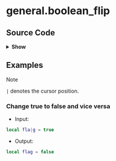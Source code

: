 # general.boolean_flip

## Source Code

<details>
<summary><strong>Show</strong></summary>

```lua
return {
  input = {
    type = "strings",
    pattern = { "true", "false" },
    lookahead = true,
  },
  replacement = function(ctx)
    local mapping = {
      ["true"] = "false",
      ["false"] = "true",
    }

    return mapping[ctx.original_text[1]]
  end,
  description = "Change true to false and vice versa",
  example = {
    input = "local fla|g = true",
    output = "local flag = false",
  },
}
```

</details>

## Examples

> [!NOTE]
> `|` denotes the cursor position.

### Change true to false and vice versa

- Input:

```lua
local fla|g = true
```

- Output:

```lua
local flag = false
```